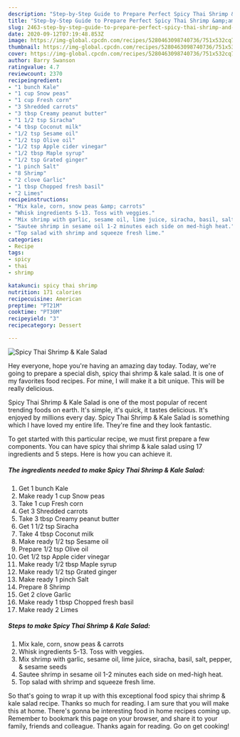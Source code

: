 ```yaml
---
description: "Step-by-Step Guide to Prepare Perfect Spicy Thai Shrimp &amp;amp; Kale Salad"
title: "Step-by-Step Guide to Prepare Perfect Spicy Thai Shrimp &amp;amp; Kale Salad"
slug: 2463-step-by-step-guide-to-prepare-perfect-spicy-thai-shrimp-and-amp-kale-salad
date: 2020-09-12T07:19:48.853Z
image: https://img-global.cpcdn.com/recipes/5280463098740736/751x532cq70/spicy-thai-shrimp-kale-salad-recipe-main-photo.jpg
thumbnail: https://img-global.cpcdn.com/recipes/5280463098740736/751x532cq70/spicy-thai-shrimp-kale-salad-recipe-main-photo.jpg
cover: https://img-global.cpcdn.com/recipes/5280463098740736/751x532cq70/spicy-thai-shrimp-kale-salad-recipe-main-photo.jpg
author: Barry Swanson
ratingvalue: 4.7
reviewcount: 2370
recipeingredient:
- "1 bunch Kale"
- "1 cup Snow peas"
- "1 cup Fresh corn"
- "3 Shredded carrots"
- "3 tbsp Creamy peanut butter"
- "1 1/2 tsp Siracha"
- "4 tbsp Coconut milk"
- "1/2 tsp Sesame oil"
- "1/2 tsp Olive oil"
- "1/2 tsp Apple cider vinegar"
- "1/2 tbsp Maple syrup"
- "1/2 tsp Grated ginger"
- "1 pinch Salt"
- "8 Shrimp"
- "2 clove Garlic"
- "1 tbsp Chopped fresh basil"
- "2 Limes"
recipeinstructions:
- "Mix kale, corn, snow peas &amp; carrots"
- "Whisk ingredients 5-13. Toss with veggies."
- "Mix shrimp with garlic, sesame oil, lime juice, siracha, basil, salt, pepper, &amp; sesame seeds"
- "Sautee shrimp in sesame oil 1-2 minutes each side on med-high heat."
- "Top salad with shrimp and squeeze fresh lime."
categories:
- Recipe
tags:
- spicy
- thai
- shrimp

katakunci: spicy thai shrimp 
nutrition: 171 calories
recipecuisine: American
preptime: "PT21M"
cooktime: "PT30M"
recipeyield: "3"
recipecategory: Dessert

---
```



![Spicy Thai Shrimp &amp; Kale Salad](https://img-global.cpcdn.com/recipes/5280463098740736/751x532cq70/spicy-thai-shrimp-kale-salad-recipe-main-photo.jpg)

Hey everyone, hope you're having an amazing day today. Today, we're going to prepare a special dish, spicy thai shrimp &amp; kale salad. It is one of my favorites food recipes. For mine, I will make it a bit unique. This will be really delicious.



Spicy Thai Shrimp &amp; Kale Salad is one of the most popular of recent trending foods on earth. It's simple, it's quick, it tastes delicious. It's enjoyed by millions every day. Spicy Thai Shrimp &amp; Kale Salad is something which I have loved my entire life. They're fine and they look fantastic.


To get started with this particular recipe, we must first prepare a few components. You can have spicy thai shrimp &amp; kale salad using 17 ingredients and 5 steps. Here is how you can achieve it.

<!--inarticleads1-->

##### The ingredients needed to make Spicy Thai Shrimp &amp; Kale Salad:

1. Get 1 bunch Kale
1. Make ready 1 cup Snow peas
1. Take 1 cup Fresh corn
1. Get 3 Shredded carrots
1. Take 3 tbsp Creamy peanut butter
1. Get 1 1/2 tsp Siracha
1. Take 4 tbsp Coconut milk
1. Make ready 1/2 tsp Sesame oil
1. Prepare 1/2 tsp Olive oil
1. Get 1/2 tsp Apple cider vinegar
1. Make ready 1/2 tbsp Maple syrup
1. Make ready 1/2 tsp Grated ginger
1. Make ready 1 pinch Salt
1. Prepare 8 Shrimp
1. Get 2 clove Garlic
1. Make ready 1 tbsp Chopped fresh basil
1. Make ready 2 Limes




<!--inarticleads2-->

##### Steps to make Spicy Thai Shrimp &amp; Kale Salad:

1. Mix kale, corn, snow peas &amp; carrots
1. Whisk ingredients 5-13. Toss with veggies.
1. Mix shrimp with garlic, sesame oil, lime juice, siracha, basil, salt, pepper, &amp; sesame seeds
1. Sautee shrimp in sesame oil 1-2 minutes each side on med-high heat.
1. Top salad with shrimp and squeeze fresh lime.




So that's going to wrap it up with this exceptional food spicy thai shrimp &amp; kale salad recipe. Thanks so much for reading. I am sure that you will make this at home. There's gonna be interesting food in home recipes coming up. Remember to bookmark this page on your browser, and share it to your family, friends and colleague. Thanks again for reading. Go on get cooking!
